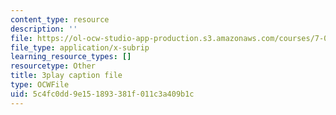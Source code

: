 ```yaml
---
content_type: resource
description: ''
file: https://ol-ocw-studio-app-production.s3.amazonaws.com/courses/7-01sc-fundamentals-of-biology-fall-2011/5c4fc0dd9e151893381f011c3a409b1c_SxaoWJ2gkzc.srt
file_type: application/x-subrip
learning_resource_types: []
resourcetype: Other
title: 3play caption file
type: OCWFile
uid: 5c4fc0dd-9e15-1893-381f-011c3a409b1c
---
```

